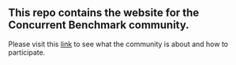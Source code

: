 ## This repo contains the website for the Concurrent Benchmark community.

Please visit this [link](https://concurrentbenchmark.github.io) to see what the community is about and how to participate.
